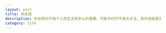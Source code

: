 ```yaml
---
layout: post
title: 存在感
description: 存在感对于每个人的生活有多么的重要，可能平时并不是太关注，其实他就是生活的全部
category: life
---
```






[Peng Zhou]: http://www.fangr.tk  "Peng Zhou"
